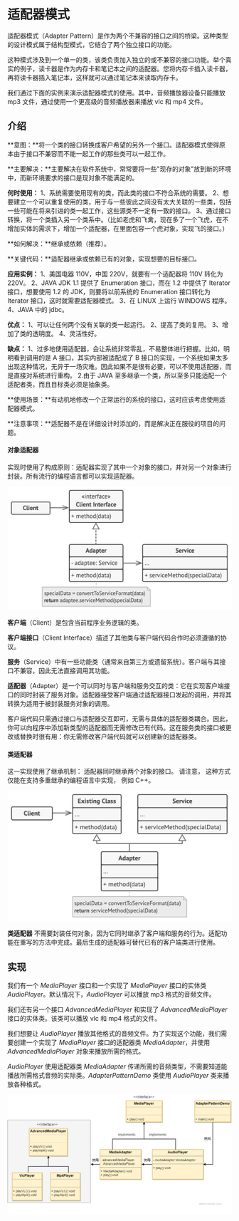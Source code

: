 # 适配器模式

适配器模式（Adapter Pattern）是作为两个不兼容的接口之间的桥梁。这种类型的设计模式属于结构型模式，它结合了两个独立接口的功能。

这种模式涉及到一个单一的类，该类负责加入独立的或不兼容的接口功能。举个真实的例子，读卡器是作为内存卡和笔记本之间的适配器。您将内存卡插入读卡器，再将读卡器插入笔记本，这样就可以通过笔记本来读取内存卡。

我们通过下面的实例来演示适配器模式的使用。其中，音频播放器设备只能播放 mp3 文件，通过使用一个更高级的音频播放器来播放 vlc 和 mp4 文件。

## 介绍

**意图：**将一个类的接口转换成客户希望的另外一个接口。适配器模式使得原本由于接口不兼容而不能一起工作的那些类可以一起工作。

**主要解决：**主要解决在软件系统中，常常要将一些"现存的对象"放到新的环境中，而新环境要求的接口是现对象不能满足的。

**何时使用：** 1、系统需要使用现有的类，而此类的接口不符合系统的需要。 2、想要建立一个可以重复使用的类，用于与一些彼此之间没有太大关联的一些类，包括一些可能在将来引进的类一起工作，这些源类不一定有一致的接口。 3、通过接口转换，将一个类插入另一个类系中。（比如老虎和飞禽，现在多了一个飞虎，在不增加实体的需求下，增加一个适配器，在里面包容一个虎对象，实现飞的接口。）

**如何解决：**继承或依赖（推荐）。

**关键代码：**适配器继承或依赖已有的对象，实现想要的目标接口。

**应用实例：** 1、美国电器 110V，中国 220V，就要有一个适配器将 110V 转化为 220V。 2、JAVA JDK 1.1 提供了 Enumeration 接口，而在 1.2 中提供了 Iterator 接口，想要使用 1.2 的 JDK，则要将以前系统的 Enumeration 接口转化为 Iterator 接口，这时就需要适配器模式。 3、在 LINUX 上运行 WINDOWS 程序。 4、JAVA 中的 jdbc。

**优点：** 1、可以让任何两个没有关联的类一起运行。 2、提高了类的复用。 3、增加了类的透明度。 4、灵活性好。

**缺点：** 1、过多地使用适配器，会让系统非常零乱，不易整体进行把握。比如，明明看到调用的是 A 接口，其实内部被适配成了 B 接口的实现，一个系统如果太多出现这种情况，无异于一场灾难。因此如果不是很有必要，可以不使用适配器，而是直接对系统进行重构。 2.由于 JAVA 至多继承一个类，所以至多只能适配一个适配者类，而且目标类必须是抽象类。

**使用场景：**有动机地修改一个正常运行的系统的接口，这时应该考虑使用适配器模式。

**注意事项：**适配器不是在详细设计时添加的，而是解决正在服役的项目的问题。



#### 对象适配器

实现时使用了构成原则：适配器实现了其中一个对象的接口，并对另一个对象进行封装。所有流行的编程语言都可以实现适配器。



![img](./assets/v2-3bc425e04300805335c4851eec06fb70_720w.png)

**客户端**（Client）是包含当前程序业务逻辑的类。

**客户端接口**（Client Interface）描述了其他类与客户端代码合作时必须遵循的协议。

**服务**（Service）中有一些功能类（通常来自第三方或遗留系统）。客户端与其接口不兼容，因此无法直接调用其功能。

**适配器**（Adapter）是一个可以同时与客户端和服务交互的类：它在实现客户端接口的同时封装了服务对象。适配器接受客户端通过适配器接口发起的调用，并将其转换为适用于被封装服务对象的调用。

客户端代码只需通过接口与适配器交互即可，无需与具体的适配器类耦合。因此，你可以向程序中添加新类型的适配器而无需修改已有代码。这在服务类的接口被更改或替换时很有用：你无需修改客户端代码就可以创建新的适配器类。



#### 类适配器

这一实现使用了继承机制： 适配器同时继承两个对象的接口。 请注意， 这种方式仅能在支持多重继承的编程语言中实现， 例如 C++。

![img](./assets/v2-c049c59552a4d3cc96dc1cfd3d868f34_720w.png)

**类适配器** 不需要封装任何对象，因为它同时继承了客户端和服务的行为。适配功能在重写的方法中完成。最后生成的适配器可替代已有的客户端类进行使用。



## 实现

我们有一个 *MediaPlayer* 接口和一个实现了 *MediaPlayer* 接口的实体类 *AudioPlayer*。默认情况下，*AudioPlayer* 可以播放 mp3 格式的音频文件。

我们还有另一个接口 *AdvancedMediaPlayer* 和实现了 *AdvancedMediaPlayer* 接口的实体类。该类可以播放 vlc 和 mp4 格式的文件。

我们想要让 *AudioPlayer* 播放其他格式的音频文件。为了实现这个功能，我们需要创建一个实现了 *MediaPlayer* 接口的适配器类 *MediaAdapter*，并使用 *AdvancedMediaPlayer* 对象来播放所需的格式。

*AudioPlayer* 使用适配器类 *MediaAdapter* 传递所需的音频类型，不需要知道能播放所需格式音频的实际类。*AdapterPatternDemo* 类使用 *AudioPlayer* 类来播放各种格式。

![适配器模式的 UML 图](./assets/20210223-adapter.png)